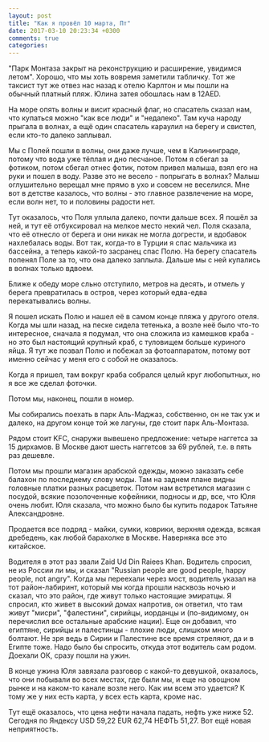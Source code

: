 ```yaml
---
layout: post
title: "Как я провёл 10 марта, Пт"
date: 2017-03-10 20:23:34 +0300
comments: true
categories: 
---
```

"Парк Монтаза закрыт на реконструкцию и расширение, увидимся летом". Хорошо, что мы хоть вовремя заметили табличку. Тот же таксист тут же отвез нас назад к отелю Карлтон и мы пошли на обычный платный пляж. Юлина затея обошлась нам в 12AED.

На море опять волны и висит красный флаг, но спасатель сказал нам, что купаться можно "как все люди" и "недалеко". Там куча народу прыгала в волнах, а ещё один спасатель караулил на берегу и свистел, если кто-то далеко заплывал.

Мы с Полей пошли в волны, они даже лучше, чем в Калининграде, потому что вода уже тёплая и дно песчаное. Потом я сбегал за фотиком, потом сбегал отнес фотик, потом привел малыша, взял его на руки и пошел в воду. Разве это не весело - попрыгать в волнах? Малыш оглушительно верещал мне прямо в ухо и совсем не веселился. Мне вот в детстве казалось, что волны - это главное развлечение на море, если волн нет, то и половины радости нет.

Тут оказалось, что Поля уплыла далеко, почти дальше всех. Я пошёл за ней, и тут её отбуксировал на мелкое место некий чел. Поля сказала, что её отнесло от берега и они никак не могла догрести, и вдобавок нахлебалась воды. Вот так, когда-то в Турции я спас мальчика из бассейна, а теперь какой-то засранец спас Полю. На берегу спасатель попенял Поле за то, что она далеко заплыла. Дальше мы с ней купались в волнах только вдвоем.


Ближе к обеду море сльно отступило, метров на десять, и отмель у берега превратилась в остров, через который едва-едва перекатывались волны. 

Я пошел искать Полю и нашел её в самом конце пляжа у другого отеля. Когда мы шли назад, на песке сидела тетенька, а возле неё было что-то интересное, сначала я подумал, что она сложила из камешков краба - но это был настоящий крупный краб, с туловищем больше куриного яйца. Я тут же позвал Полю и побежал за фотоаппаратом, потому вот именно сейчас у меня его с собой не оказалось.

Когда я пришел, там вокруг краба собрался целый круг любопытных, но я все же сделал фоточки.

Потом мы, наконец, пошли в номер.

Мы собирались поехать в парк Аль-Маджаз, собственно, он не так уж и далеко, на другом конце той же лагуны, где стоит парк Аль-Монтаза.

Рядом стоит KFC, снаружи вывешено предложение: четыре наггетса за 15 дирхамов. В Москве дают шесть наггетсов за 69 рублей, т.е. в пять раз дешевле.

Потом мы прошли магазин арабской одежды, можно заказать себе балахон по последнему слову моды. Там на заднем плане видны головные платки разных расцветок. Потом нам встретился магазин с посудой, всякие позолоченные кофейники, подносы и др, все, что Юля очень любит. Юля сказала, что можно было бы купить подарок Татьяне Александровне.

Продается все подряд - майки, сумки, коврики, верхняя одежда, всякая дребедень, как любой барахолке в Москве. Наверняка все это китайское.

Водителя в этот раз звали Zaid Ud Din Raiees Khan. Водитель спросил, не из России ли мы, и сказал "Russian people are good people, happy people, not angry". Когда мы переехали через мост, водитель указал на тот район-лабиринт, который мы когда прошли насквозь ночью и сказал, что это район, где живут только настоящие эмиратцы. Я спросил, кто живет в высокий домах напротив, он ответил, что там живут "мисри", "фалестини", сирийцы, иорданцы и (по-видимому, он перечислил все остальные арабские нации). Еще он добавил, что египтяне, сирийцы и палестинцы - плохие люди, слишком много болтают. Не зря ведь в Сирии и Палестине все время стреляют, да и в Египте тоже. Надо было бы спросить, откуда этот водитель сам родом. Доехали ОК, сразу пошли на ужин.

В конце ужина Юля завязала разговор с какой-то девушкой, оказалось, что они побывали во всех местах, где были мы, и еще на овощном рынке и на каком-то канале возле него. Как им всем это удается? К тому же у них есть карта, у всех есть карта, кроме нас.

Тут ещё оказалось, что цена нефти начала падать, нефть уже ниже 52. Сегодня по Яндексу USD 59,22 EUR 62,74 НЕФТЬ 51,27. Вот ещё новая неприятность.